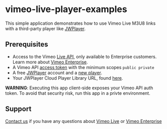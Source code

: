 # vimeo-live-player-examples
This simple application demonstrates how to use Vimeo Live M3U8 links with a third-party player like [JWPlayer](https://jwplayer.com).

## Prerequisites
- Access to the Vimeo [Live API](https://developer.vimeo.com/api/live), only available to Enterprise customers. Learn more about [Vimeo Enterprise](https://vimeo.com/enterprise?mkc=liveapi).
- A Vimeo API [access token](https://developer.vimeo.com/api/guides/start#generate-access-token) with the minimum scopes `public private`
- A free [JWPlayer](https://jwplayer.com) account and a [new player](https://dashboard.jwplayer.com/#/players/list).
- Your JWPlayer Cloud Player Library URL, found [here](https://dashboard.jwplayer.com/#/players/downloads).

**WARNING**: Executing this app client-side exposes your Vimeo API auth token. To avoid that security risk, run this app in a privte environment.


## Support
[Contact us](https://vimeo.com/help/contact) if you have any questions about [Vimeo Live](https://vimeo.com/features/livestreaming) or [Vimeo Enterprise](https://vimeo.com/enterprise?mkc=liveapi)
